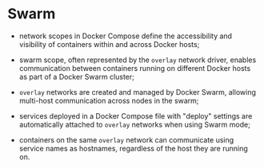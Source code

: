 # Swarm

- network scopes in Docker Compose define the accessibility and visibility of containers within and across Docker hosts;
- swarm scope, often represented by the `overlay` network driver, enables communication between containers running on different Docker hosts as part of a Docker Swarm cluster;
- `overlay` networks are created and managed by Docker Swarm, allowing multi-host communication across nodes in the swarm;


- services deployed in a Docker Compose file with "deploy" settings are automatically attached to `overlay` networks when using Swarm mode;
- containers on the same `overlay` network can communicate using service names as hostnames, regardless of the host they are running on.
